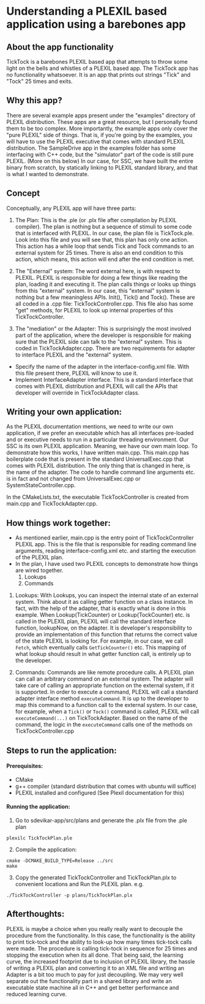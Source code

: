 # Understanding a PLEXIL based application using a barebones app

## About the app functionality
TickTock is a barebones PLEXIL based app that attempts to throw some light on the bells and whistles of a PLEXIL based app.
The TickTock app has no functionality whatsoever. It is an app that prints out strings "Tick" and "Tock" 25 times and exits.


## Why this app?
There are several example apps present under the "examples" directory of PLEXIL distribution. These apps are a great resource,
but I personally found them to be too complex.
More importantly, the example apps only cover the "pure PLEXIL" side of things. That is, if you're going by the examples, you
will have to use the PLEXIL executive that comes with standard PLEXIL distribution.
The SampleDrive app in the examples folder has some interfacing with C++ code, but the "simulator" part of the code is still pure PLEXIL.
(More on this below)
In our case, for SSC, we have built the entire binary from scratch, by statically linking to PLEXIL standard library,
and that is what I wanted to demonstrate.

## Concept
Conceptually, any PLEXIL app will have three parts:

1. The Plan:
This is the .ple (or .plx file after compilation by PLEXIL compiler). The plan is nothing but a sequence of stimuli to some code that is interfaced with PLEXIL.
In our case, the plan file is TickTock.ple. Look into this file and you will see that, this plan has only one action. This action has a while loop that sends Tick and Tock commands to an external system for 25 times.
There is also an end condition to this action, which means, this action will end after the end condition is met.

2. The "External" system:
The word external here, is with respect to PLEXIL. PLEXIL is responsible for doing a few things like reading the plan, loading it and executing it. The plan calls things or looks up things from this "external" system.
In our case, this "external" system is nothing but a few meaningless APIs. Init(), Tick() and Tock(). These are all coded in a .cpp file: TickTockController.cpp.
This file also has some "get" methods, for PLEXIL to look up internal properties of this TickTockController.

3. The "mediation" or the Adapter:
This is surprisingly the most involved part of the application, where the developer is responsible for making sure that the PLEXIL side can talk to the "external" system. This is coded in TickTockAdapter.cpp.
There are two requirements for adapter to interface PLEXIL and the "external" system.
- Specify the name of the adapter in the interface-config.xml file. With this file present there, PLEXIL will know to use it.
- Implement InterfaceAdapter interface. This is a standard interface that comes with PLEXIL distribution and PLEXIL will call the APIs that developer will override in TickTockAdapter class.

## Writing your own application:
As the PLEXIL documentation mentions, we need to write our own application, if we prefer an executable which has all interfaces pre-loaded and or executive needs to run in a particular threading environment. Our SSC is its own PLEXIL application. Meaning, we have our own main loop.
To demonstrate how this works, I have written main.cpp. This main.cpp has boilerplate code that is present in the standard UniversalExec.cpp that comes with PLEXIL distribution.
The only thing that is changed in here, is the name of the adapter.
The code to handle command line arguments etc. is in fact and not changed from UniversalExec.cpp or SystemStateController.cpp.

In the CMakeLists.txt, the executable TickTockController is created from main.cpp and TickTockAdapter.cpp.


## How things work together:
- As mentioned earlier, main.cpp is the entry point of TickTockController PLEXIL app. This is the file that is responsible for reading command line arguments, reading interface-config.xml etc. and starting the execution of the PLEXIL plan.
- In the plan, I have used two PLEXIL concepts to demonstrate how things are wired together.
  1. Lookups
  2. Commands

1. Lookups:
With Lookups, you can inspect the internal state of an external system. Think about it as calling getter function on a class instance. In fact, with the help of the adapter, that is exactly what is done in this example.
When Lookup(TickCounter)  or Lookup(TockCounter) etc. is called in the PLEXIL plan, PLEXIL will call the standard interface function, lookupNow, on the adapter.
It is developer's responsibility to provide an implementation of this function that returns the correct value of the state PLEXIL is looking for. For example, in our case, we call ```Fetch```, which eventually calls ```GetTickCounter()``` etc. This mapping of what lookup should result in what getter function call, is entirely up to the developer.

2. Commands:
Commands are like remote procedure calls. A PLEXIL plan can call an arbitrary command on an external system. The adapter will take care of calling an appropriate function on the external system, if it is supported.
In order to execute a command, PLEXIL will call a standard adapter interface method ```executeCommand```. It is up to the developer to map this command to a function call to the external system.
In our case, for example, when a ```Tick()``` or ```Tock()``` command is called, PLEXIL will call ```executeCommand(...)``` on TickTockAdapter. Based on the name of the command, the logic in the ```executeCommand``` calls one of the methods on TickTockController.cpp


## Steps to run the application:
#### Prerequisites:
- CMake
- g++ compiler (standard distribution that comes with ubuntu will suffice)
- PLEXIL installed and configured (See Plexil documentation for this)

#### Running the application:
1. Go to sdevikar-app/src/plans and generate the .plx file from the .ple plan

```
plexilc TickTockPlan.ple
```

2. Compile the application:

```
cmake -DCMAKE_BUILD_TYPE=Release ../src
make
```

3. Copy the generated TickTockController and TickTockPlan.plx to convenient locations and Run the PLEXIL plan. e.g.

```
./TickTockController -p plans/TickTockPlan.plx
```


## Afterthoughts:
PLEXIL is maybe a choice when you really really want to decouple the procedure from the functionality. In this case, the functionality is the ability to print tick-tock and the ability to look-up how many times tick-tock calls were made. The procedure is calling tick-tock in sequence for 25 times and stopping the execution when its all done.
That being said, the learning curve, the increased footprint due to inclusion of PLEXIL library, the hassle of writing a PLEXIL plan and converting it to an XML file and writing an Adapter is a bit too much to pay for just decoupling.
We may very well separate out the functionality part in a shared library and write an executable state machine all in C++ and get better performance and reduced learning curve.
